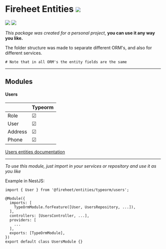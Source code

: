 # Fireheet Entities <a><img src="https://img.shields.io/badge/v0.0.4-red"/></a>

<a href="https://typeorm.io/#/"><img src="https://img.shields.io/badge/typeorm-v0.2.37-green"/></a>
<a href="https://typeorm.io/#/"><img src="https://img.shields.io/badge/typescript-v4.3.2-green"/></a>

*This package was created for a personal project*, **you can use it any way you like.**

The folder structure was made to separate different ORM's, and also for different services.
```
# Note that in all ORM's the entity fields are the same
```
---

## Modules

#### Users
|         	|Typeorm  |
|---------	|---------|
| Role    	|&#9745;  |
| User    	|&#9745;  |
| Address   |&#9745;  |
| Phone     |&#9745;  |

<a href="https://app.swaggerhub.com/apis-docs/fireheet/entities/0.1.0#/">Users entities documentation</a>
  
---
*To use this module, just import in your services or repository and use it as you like*

Example in NestJS:
```
import { User } from '@fireheet/entities/typeorm/users';

@Module({
  imports: [
    TypeOrmModule.forFeature([User, UsersRepository, ...]),
  ],
  controllers: [UsersController, ...],
  providers: [
    ...
  ],
  exports: [TypeOrmModule],
})
export default class UsersModule {}
```

